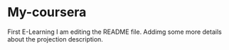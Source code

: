 # My-coursera
First E-Learning
I am editing the README file. Addimg some more details about the projection description.
